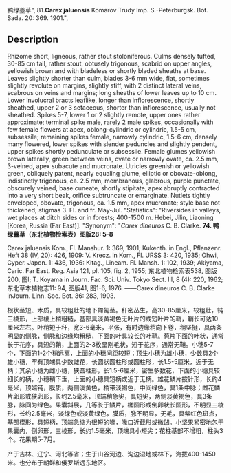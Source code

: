 鸭绿薹草",
81.**Carex jaluensis** Komarov Trudy Imp. S.-Peterburgsk. Bot. Sada. 20: 369. 1901.",

## Description
Rhizome short, ligneous, rather stout stoloniferous. Culms densely tufted, 30-85 cm tall, rather stout, obtusely trigonous, scabrid on upper angles, yellowish brown and with bladeless or shortly bladed sheaths at base. Leaves slightly shorter than culm, blades 3-6 mm wide, flat, sometimes slightly revolute on margins, slightly stiff, with 2 distinct lateral veins, scabrous on veins and margins; long sheaths of lower leaves up to 10 cm. Lower involucral bracts leaflike, longer than inflorescence, shortly sheathed, upper 2 or 3 setaceous, shorter than inflorescence, usually not sheathed. Spikes 5-7, lower 1 or 2 slightly remote, upper ones rather approximate; terminal spike male, rarely 2 male spikes, occasionally with few female flowers at apex, oblong-cylindric or cylindric, 1.5-5 cm, subsessile; remaining spikes female, narrowly cylindric, 1.5-6 cm, densely many flowered, lower spikes with slender peduncles and slightly pendent, upper spikes shortly pedunculate or subsessile. Female glumes yellowish brown laterally, green between veins, ovate or narrowly ovate, ca. 2.5 mm, 3-veined, apex subacute and mucronate. Utricles greenish or yellowish green, obliquely patent, nearly equaling glume, elliptic or obovate-oblong, indistinctly trigonous, ca. 2.5 mm, membranous, glabrous, purple punctate, obscurely veined, base cuneate, shortly stipitate, apex abruptly contracted into a very short beak, orifice subtruncate or emarginate. Nutlets tightly enveloped, obovate, trigonous, ca. 1.5 mm, apex mucronate; style base not thickened; stigmas 3. Fl. and fr. May-Jul.
  "Statistics": "Riversides in valleys, wet places at ditch sides or in forests; 400-1500 m. Hebei, Jilin, Liaoning [Korea, Russia (Far East)].
  "Synonym": "*Carex dineuros* C. B. Clarke.
**74. 鸭绿薹草（东北植物检索表）图版28: 5-8**

Carex jaluensis Kom., Fl. Manshur. 1: 369, 1901; Kukenth. in Engl., Pflanzenr. Heft 38 (IV, 20): 426, 1909: V. Krecz. in Kom., Fl. URSS 3: 420, 1935; Ohwi, Cyper. Japon. 1: 436, 1936: Kitag., Lineam. Fl. Mansh. 1: 102, 1939; Akiyama, Caric. Far East. Reg. Asia 121, pl. 105, fig. 2, 1955; 东北植物检索表538, 图版200, 图l; T. Koyama in Journ. Fac. Sci. Univ. Tokyo Sect. III, 8 (4): 220, 1962; 东北草本植物志11: 94, 图版41, 图1-6, 1976. ——Carex dineuros C. B. Clarke inJourn. Linn. Soc. Bot. 36: 283, 1903.

根状茎短、木质，具较粗壮的地下匍匐茎。秆密丛生，高30-85厘米，较粗壮，钝三棱形，上部棱上稍粗糙，基部具淡黄褐色无叶片的或短叶片的鞘，鞘长可达10厘米左右。叶稍短于秆，宽3-6毫米，平张，有时边缘稍向下卷，稍坚挺，具两条明显的侧脉，侧脉和边缘均粗糙，下面的叶具较长的叶鞘。苞片下面的叶状，通常长于花序，具短的鞘，上面的2-3枚呈刚毛状，短于花序，通常无鞘。小穗5-7个，下面的1-2个稍远离，上面的小穗间距较短；顶生小穗为雄小穗，少数具2个雄小穗，罕有顶端具少数雌花，长圆状圆柱形或圆柱形，长1.5-5厘米，近于无柄；其余小穗为雌小穗，狭圆柱形，长1.5-6厘米，密生多数花，下面的小穗具较细长的柄，小穗稍下垂，上面的小穗具短柄或近于无柄。雄花鳞片披针形，长约4毫米，顶端钝，膜质，两侧淡黄色，稍带淡褐色，中间绿色，具1条中脉；雌花鳞片卵形或狭卵形，长约2.5毫米，顶端稍急尖，具短尖，两侧淡黄褐色，具3条脉，脉间为绿色。果囊斜展，几等长于鳞片，椭圆形或倒卵状长圆形，不明显三棱形，长约2.5毫米，淡绿色或淡黄绿色，膜质，脉不明显，无毛，具紫红色斑点，基部楔形，具短柄，顶端急缩为很短的喙，喙口近截形或微凹。小坚果紧密地包于果囊内，倒卵形，三棱形，长约1.5毫米，顶端具小短尖；花柱基部不增粗，柱头3个。花果期5-7月。

产于吉林、辽宁、河北等省；生于山谷河边、沟边湿地或林下，海拔400-1450米。也分布于朝鲜和俄罗斯远东地区。
